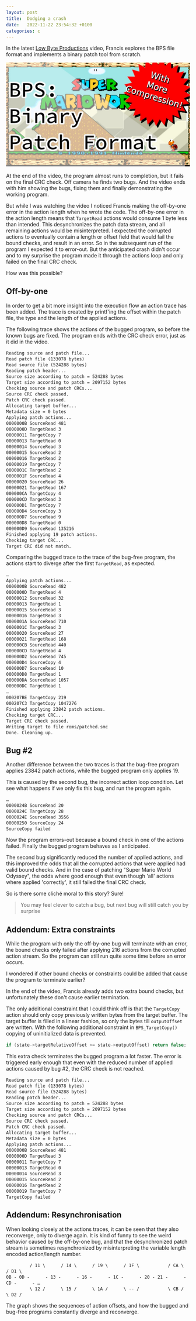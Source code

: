 ```yaml
---
layout: post
title:  Dodging a crash
date:   2022-11-22 23:54:32 +0100
categories: c
---
```


In the latest [Low Byte Productions](https://www.youtube.com/c/LowLevelJavaScript) video, Francis explores the BPS file format and implements a binary patch tool from scratch.

[![](/assets/low_byte_productions_bps_thumbnail.jpg)](https://www.youtube.com/watch?v=EDsW08Z-Iak)

At the end of the video, the program almost runs to completion, but it fails on the final CRC check. Off camera he finds two bugs. And the video ends with him showing the bugs, fixing them and finally demonstrating the working program.

But while I was watching the video I noticed Francis making the off-by-one error in the action length when he wrote the code.
The off-by-one error in the action length means that `TargetRead` actions would consume 1 byte less than intended. This desynchronizes the patch data stream, and all remaining actions would be misinterpreted. I expected the corrupted actions to eventually contain a length or offset field that would fail the bound checks, and result in an error. So in the subsequent run of the program I expected it to error-out. But the anticipated crash didn't occur and to my surprise the program made it through the actions loop and only failed on the final CRC check.

How was this possible?

## Off-by-one
In order to get a bit more insight into the execution flow an action trace has been added. The trace is created by printf'ing the offset within the patch file, the type and the length of the applied actions.

The following trace shows the actions of the bugged program, so before the known bugs are fixed. The program ends with the CRC check error, just as it did in the video.

```none
Reading source and patch file...
Read patch file (133078 bytes)
Read source file (524288 bytes)
Reading patch header...
Source size according to patch = 524288 bytes
Target size according to patch = 2097152 bytes
Checking source and patch CRCs...
Source CRC check passed.
Patch CRC check passed.
Allocating target buffer...
Metadata size = 0 bytes
Applying patch actions...
0000000B SourceRead 481
0000000D TargetRead 3
00000011 TargetCopy 7
00000013 TargetRead 0
00000014 SourceRead 3
00000015 SourceRead 2
00000016 TargetRead 2
00000019 TargetCopy 7
0000001C TargetRead 2
0000001F SourceRead 4
00000020 SourceRead 26
00000021 TargetRead 167
000000CA TargetCopy 4
000000CD TargetRead 3
000000D1 TargetCopy 7
000000D4 SourceCopy 3
000000D7 SourceRead 9
000000D8 TargetRead 0
000000D9 SourceRead 135216
Finished applying 19 patch actions.
Checking target CRC...
Target CRC did not match.
```

Comparing the bugged trace to the trace of the bug-free program, the actions start to diverge after the first `TargetRead`, as expected.


```none
…
Applying patch actions...
0000000B SourceRead 482
0000000D TargetRead 4
00000012 SourceRead 32
00000013 TargetRead 1
00000015 SourceRead 3
00000016 TargetRead 3
0000001A SourceRead 710
0000001C TargetRead 3
00000020 SourceRead 27
00000021 TargetRead 168
000000CB SourceRead 440
000000CD TargetRead 4
000000D2 SourceRead 745
000000D4 SourceCopy 4
000000D7 SourceRead 10
000000D8 TargetRead 1
000000DA SourceRead 1057
000000DC TargetRead 1
…
000207BE TargetCopy 219
000207C3 TargetCopy 1047276
Finished applying 23842 patch actions.
Checking target CRC...
Target CRC check passed.
Writing target to file roms/patched.smc
Done. Cleaning up.
```

## Bug #2
Another difference between the two traces is that the bug-free program applies 23842 patch actions, while the bugged program only applies 19.

This is caused by the second bug, the incorrect action loop condition. Let see what happens if we only fix this bug, and run the program again.


```none
…
0000024B SourceRead 20
0000024C TargetCopy 28
0000024E SourceRead 3556
00000250 SourceCopy 24
SourceCopy failed
```

Now the program errors-out because a bound check in one of the actions failed. Finally the bugged program behaves as I anticipated.

The second bug significantly reduced the number of applied actions, and this improved the odds that all the corrupted actions that were applied had valid bound checks. And in the case of patching "Super Mario World Odyssey", the odds where good enough that even though 'all' actions where applied 'correctly', it still failed the final CRC check.

So is there some cliché moral to this story? Sure!

> You may feel clever to catch a bug, but next bug will still catch you by surprise


## Addendum: Extra constraints
While the program with only the off-by-one bug will terminate with an error, the bound checks only failed after applying 216 actions from the corrupted action stream. So the program can still run quite some time before an error occurs.

I wondered if other bound checks or constraints could be added that cause the program to terminate earlier?

In the end of the video, Francis already adds two extra bound checks, but unfortunately these don't cause earlier termination.

The only additional constraint that I could think off is that the `TargetCopy` action should only copy previously written bytes from the target buffer. The target buffer is filled in a linear fashion, so only the bytes till `outputOffset` are written. With the following additional constraint in `BPS_TargetCopy()` copying of uninitialized data is prevented.

```c
if (state->targetRelativeOffset >= state->outputOffset) return false;
```

This extra check terminates the bugged program a lot faster. The error is triggered early enough that even with the reduced number of applied actions caused by bug #2, the CRC check is not reached.

```none
Reading source and patch file...
Read patch file (133078 bytes)
Read source file (524288 bytes)
Reading patch header...
Source size according to patch = 524288 bytes
Target size according to patch = 2097152 bytes
Checking source and patch CRCs...
Source CRC check passed.
Patch CRC check passed.
Allocating target buffer...
Metadata size = 0 bytes
Applying patch actions...
0000000B SourceRead 481
0000000D TargetRead 3
00000011 TargetCopy 7
00000013 TargetRead 0
00000014 SourceRead 3
00000015 SourceRead 2
00000016 TargetRead 2
00000019 TargetCopy 7
TargetCopy failed
```

## Addendum: Resynchronisation
When looking closely at the actions traces, it can be seen that they also reconverge, only to diverge again. It is kind of funny to see the weird behavior caused by the off-by-one bug, and that the desynchronized patch stream is sometimes resynchronized by misinterpreting the variable length encoded action/length number.

```none
         / 11 \      / 14 \      / 19 \      / 1F \           / CA \      / D1 \
0B - 0D -      - 13 -      - 16 -      - 1C -      - 20 - 21 -      - CD -      - …
         \ 12 /      \ 15 /      \ 1A /      \ -- /           \ CB /      \ D2 /
```
The graph shows the sequences of action offsets, and how the bugged and bug-free programs constantly diverge and reconverge.